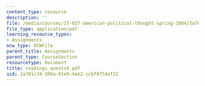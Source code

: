 ```yaml
---
content_type: resource
description: ''
file: /media/courses/17-037-american-political-thought-spring-2004/2a701c34388a01e94ae2ccbf8f54af22_readings_quests9.pdf
file_type: application/pdf
learning_resource_types:
- Assignments
ocw_type: OCWFile
parent_title: Assignments
parent_type: CourseSection
resourcetype: Document
title: readings_quests9.pdf
uid: 2a701c34-388a-01e9-4ae2-ccbf8f54af22
---
```

